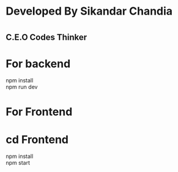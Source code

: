 <h1>Developed By Sikandar Chandia <h1>
<h2> C.E.O Codes Thinker</h2>

# For backend
npm install
<br>
npm run dev

# For Frontend
# cd Frontend
npm install
<br>
npm start
